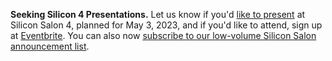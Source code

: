 **Seeking Silicon 4 Presentations.** Let us know if you'd [like to present](/contribute/) at Silicon Salon 4, planned for May 3, 2023, and if you'd like to attend, sign up at [Eventbrite](https://www.eventbrite.com/e/silicon-salon-4-tickets-558196208887). You can also now [subscribe to our low-volume Silicon Salon announcement list](/subscribe/).
